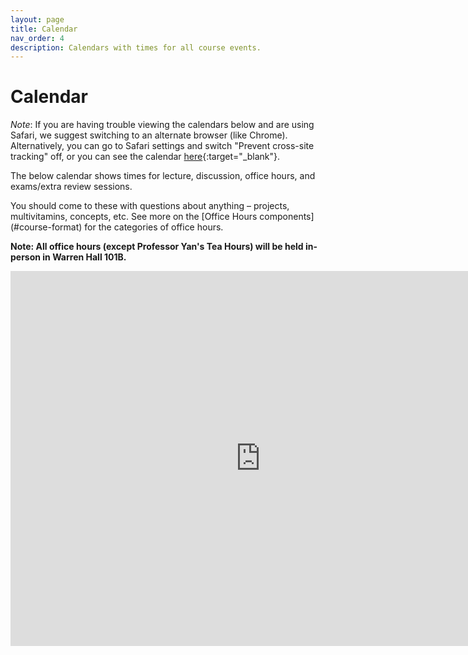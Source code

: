 ```yaml
---
layout: page
title: Calendar
nav_order: 4
description: Calendars with times for all course events.
---
```


# Calendar

_Note_: If you are having trouble viewing the calendars below and are using Safari, we suggest switching to an alternate browser (like Chrome). Alternatively, you can go to Safari settings and switch "Prevent cross-site tracking" off, or you can see the calendar [here](https://calendar.google.com/calendar/u/0/embed?height=600&wkst=1&bgcolor=%23ffffff&ctz=America/Los_Angeles&mode=WEEK&src=ZGF0YTEwMUBiZXJrZWxleS5lZHU&src=Y180NTdhODJkYzdiZTYyYTI2ODhmODcxODUzMGFjNDdhYTAxODg1NDJkNDZmZTBiY2EyOGEyNTU4Y2JmZThlMmI1QGdyb3VwLmNhbGVuZGFyLmdvb2dsZS5jb20&src=Y19jMjU1ODA2YWMzN2Q0ZmQwNjgxMWUwNWYyNWNhZGUwZmZlMDYyOThjZDZjYjIyODM0YzJkY2ZmZGJhNDM0ZDdiQGdyb3VwLmNhbGVuZGFyLmdvb2dsZS5jb20&src=ZW4udXNhI2hvbGlkYXlAZ3JvdXAudi5jYWxlbmRhci5nb29nbGUuY29t&color=%23F4511E&color=%237CB342&color=%23B39DDB&color=%230B8043){:target="\_blank"}.


The below calendar shows times for lecture, discussion, office hours, and exams/extra review sessions.
<!--In-person office hours are in <span style="color:blue">**blue**</span>, click on each event to see which GSI and/or reader is running each office hour time. --> You should come to these with questions about anything – projects, multivitamins, concepts, etc. See more on the [Office Hours components](#course-format) for the categories of office hours.

**Note: All office hours (except Professor Yan's Tea Hours) will be held in-person in Warren Hall 101B.**

<iframe src="https://calendar.google.com/calendar/embed?height=600&wkst=1&bgcolor=%23ffffff&ctz=America%2FLos_Angeles&mode=WEEK&src=ZGF0YTEwMUBiZXJrZWxleS5lZHU&src=Y180NTdhODJkYzdiZTYyYTI2ODhmODcxODUzMGFjNDdhYTAxODg1NDJkNDZmZTBiY2EyOGEyNTU4Y2JmZThlMmI1QGdyb3VwLmNhbGVuZGFyLmdvb2dsZS5jb20&src=Y19jMjU1ODA2YWMzN2Q0ZmQwNjgxMWUwNWYyNWNhZGUwZmZlMDYyOThjZDZjYjIyODM0YzJkY2ZmZGJhNDM0ZDdiQGdyb3VwLmNhbGVuZGFyLmdvb2dsZS5jb20&src=ZW4udXNhI2hvbGlkYXlAZ3JvdXAudi5jYWxlbmRhci5nb29nbGUuY29t&color=%23F4511E&color=%237CB342&color=%23B39DDB&color=%230B8043" style="border-width:0" width="800" height="600" frameborder="0" scrolling="no"></iframe>
